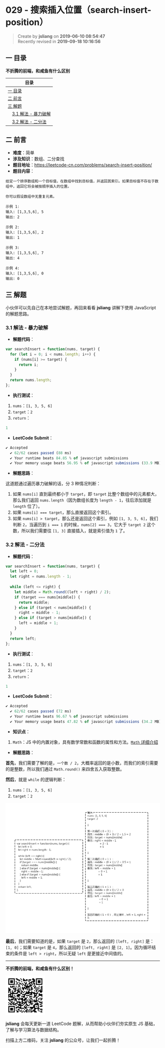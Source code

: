 029 - 搜索插入位置（search-insert-position）
===

> Create by **jsliang** on **2019-06-10 08:54:47**  
> Recently revised in **2019-09-18 10:16:56**

## <a name="chapter-one" id="chapter-one">一 目录</a>

**不折腾的前端，和咸鱼有什么区别**

| 目录 |
| --- | 
| [一 目录](#chapter-one) | 
| [二 前言](#chapter-two) |
| [三 解题](#chapter-three) |
| &emsp;[3.1 解法 - 暴力破解](#chapter-three-one) |
| &emsp;[3.2 解法 - 二分法](#chapter-three-two) |

## <a name="chapter-two" id="chapter-two">二 前言</a>



* **难度**：简单
* **涉及知识**：数组、二分查找
* **题目地址**：https://leetcode-cn.com/problems/search-insert-position/
* **题目内容**：

```
给定一个排序数组和一个目标值，在数组中找到目标值，并返回其索引。如果目标值不存在于数组中，返回它将会被按顺序插入的位置。

你可以假设数组中无重复元素。

示例 1:
输入: [1,3,5,6], 5
输出: 2

示例 2:
输入: [1,3,5,6], 2
输出: 1

示例 3:
输入: [1,3,5,6], 7
输出: 4

示例 4:
输入: [1,3,5,6], 0
输出: 0
```

## <a name="chapter-three" id="chapter-three">三 解题</a>



小伙伴可以先自己在本地尝试解题，再回来看看 **jsliang** 讲解下使用 JavaScript 的解题思路。

### <a name="chapter-three-one" id="chapter-three-one">3.1 解法 - 暴力破解</a>



* **解题代码**：

```js
var searchInsert = function(nums, target) {
  for (let i = 0; i < nums.length; i++) {
    if (nums[i] >= target) {
      return i;
    }
  }
  return nums.length;
};
```

* **执行测试**：

1. `nums`：`[1, 3, 5, 6]`
2. `target`：`2`
3. `return`：

```js
1
```

* **LeetCode Submit**：

```js
✔ Accepted
  ✔ 62/62 cases passed (88 ms)
  ✔ Your runtime beats 84.85 % of javascript submissions
  ✔ Your memory usage beats 56.95 % of javascript submissions (33.9 MB)
```

* **解题思路**：

这道题通过遍历暴力破解的话，分 3 种情况判断：

1. 如果 `nums[i]` 直到最终都小于 `target`，即 `target` 比整个数组中的元素都大，那么我们返回 `nums.length`（因为数组长度为 `length - 1`，往后添加就是 `length` 位了）。
2. 如果 `nums[i] === target`，那么直接返回这个索引。
3. 如果 `nums[i] > target`，那么还是返回这个索引，例如 `[1, 3, 5, 6]`，我们判断 `2`，当遍历到 `i === 1` 的时候，`nums[2] === 3`，它大于 `target 2` 这个数，所以我们需要往 `[1, 3]` 直接插入，就是索引值为 `1` 了。

### <a name="chapter-three-two" id="chapter-three-two">3.2 解法 - 二分法</a>



* **解题代码**：

```js
var searchInsert = function(nums, target) {
  let left = 0;
  let right = nums.length - 1;
  
  while (left <= right) {
    let middle = Math.round((left + right) / 2);
    if (target === nums[middle]) {
      return middle;
    } else if (target < nums[middle]) {
      right = middle - 1;
    } else if (target > nums[middle]) {
      left = middle + 1;
    }
  } 
  return left;
};
```

* **执行测试**：

1. `nums`：`[1, 3, 5, 6]`
2. `target`：`2`
3. `return`：

```js
1
```

* **LeetCode Submit**：

```js
✔ Accepted
  ✔ 62/62 cases passed (72 ms)
  ✔ Your runtime beats 96.67 % of javascript submissions
  ✔ Your memory usage beats 47.82 % of javascript submissions (34.2 MB)
```

* **知识点**：

1. `Math`：JS 中的内置对象，具有数学常数和函数的属性和方法。[`Math` 详细介绍](https://github.com/LiangJunrong/document-library/blob/master/JavaScript-library/JavaScript/%E5%86%85%E7%BD%AE%E5%AF%B9%E8%B1%A1/Math/README.md)

* **解题思路**：

**首先**，我们需要了解的是，`一个数 / 2`，大概率返回的是小数，而我们的索引需要的是整数，所以我们通过 `Math.round()` 来四舍五入获取整数。

**然后**，就是 `while` 的逻辑判断：

1. `nums`：`[1, 3, 5, 6]`
2. `target`：`2`

![图](../../../public-repertory/img/other-algorithm-029-1.png)

**最后**，我们需要知道的是，如果 `target` 是 `2`，那么返回的 `[left, right]` 是：`[1, 0]`；如果 `target` 是 `4`，那么返回的 `[left, right]` 是 `[2, 1]`。因为循环结束的条件是 `left > right`，所以无疑 `left` 是更接近中间值的。

---

**不折腾的前端，和咸鱼有什么区别！**

![图](../../../public-repertory/img/z-small-wechat-public-address.jpg)

**jsliang** 会每天更新一道 LeetCode 题解，从而帮助小伙伴们夯实原生 JS 基础，了解与学习算法与数据结构。

扫描上方二维码，关注 **jsliang** 的公众号，让我们一起折腾！

